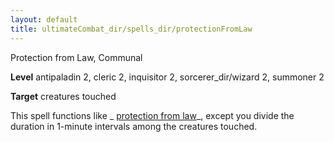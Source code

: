 ```yaml
---
layout: default
title: ultimateCombat_dir/spells_dir/protectionFromLaw
---
```

Protection from Law, Communal

**Level** antipaladin 2, cleric 2, inquisitor 2, sorcerer_dir/wizard 2, summoner 2

**Target** creatures touched

This spell functions like _ [protection from law](../../spells_dir/protectionFromLaw#_protection-from-law)_, except you divide the duration in 1-minute intervals among the creatures touched.

